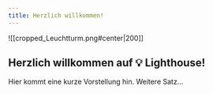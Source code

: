 ```yaml
---
title: Herzlich willkommen!
---
```

![[cropped_Leuchtturm.png#center|200]]
## Herzlich willkommen auf 💡 Lighthouse!

Hier kommt eine kurze Vorstellung hin.
Weitere Satz...